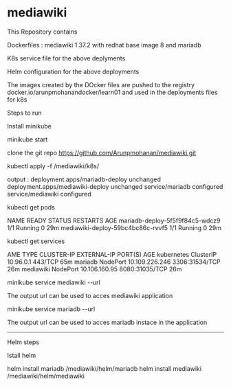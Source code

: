 # mediawiki

This Repository contains 

Dockerfiles : mediawiki 1.37.2 with redhat base image  8  and mariadb 

K8s service file for the above deplyments 

Helm configuration for the above deployments 


The images created by the DOcker files are pushed to the registry docker.io/arunpmohanandocker/learn01
and used in the deployments files for k8s


Steps to run 

Install minikube 

minikube start 

clone the git repo https://github.com/Arunpmohanan/mediawiki.git

kubectl apply -f  /mediawiki/k8s/ 

output : 
deployment.apps/mariadb-deploy unchanged
deployment.apps/mediawiki-deploy unchanged
service/mariadb configured
service/mediawiki configured


kubectl get pods

NAME                                READY   STATUS    RESTARTS   AGE
mariadb-deploy-5f5f9f84c5-wdcz9     1/1     Running   0          29m
mediawiki-deploy-59bc4bc86c-rvvf5   1/1     Running   0          29m

kubectl get services 

AME         TYPE        CLUSTER-IP       EXTERNAL-IP   PORT(S)          AGE
kubernetes   ClusterIP   10.96.0.1        <none>        443/TCP          65m
mariadb      NodePort    10.109.226.246   <none>        3306:31534/TCP   26m
mediawiki    NodePort    10.106.160.95    <none>        8080:31035/TCP   26m

minikube service mediawiki --url 

The output url can be used to acces mediawiki application 

minikube service mariadb --url 

The output url can be used to acces mariadb instace in the  application 

-------

Helm steps 

Istall helm 

helm install mariadb /mediawiki/helm/mariadb 
helm install mediawiki /mediawiki/helm/mediawiki


















